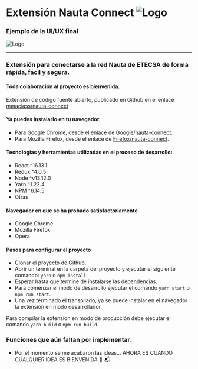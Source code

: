 # Extensión Nauta Connect ![Logo](./src/assets/vector/logo-min.svg "Nauta Connect")

### Ejemplo de la UI/UX final

![Logo](./images/ux.gif "User eXperience")

---

### Extensión para conectarse a la red Nauta de ETECSA de forma rápida, fácil y segura.

#### Toda colaboración al proyecto es bienvenida.

Extensión de código fuente abierto, publicado en Github en el enlace [mmaciass/nauta-connect](https://github.com/mmaciass/nauta-connect)

#### Ya puedes instalarlo en tu navegador.
- Para Google Chrome, desde el enlace de  [Google/nauta-connect](https://chrome.google.com/webstore/detail/nauta-connect/ppopcmgfgajciikdmipmmpffkpccinep).
- Para Mozilla Firefox, desde el enlace de  [Firefox/nauta-connect](https://addons.mozilla.org/es/firefox/addon/nauta-connect/).

#### Tecnologías y herramientas utilizadas en el proceso de desarrollo:

- React ^16.13.1
- Redux ^4.0.5
- Node ^v13.12.0
- Yarn ^1.22.4
- NPM ^6.14.5
- Otras

#### Navegador en que se ha probado satisfactoriamente

- Google Chrome
- Mozilla Firefox
- Opera

#### Pasos para configurar el proyecto

- Clonar el proyecto de Github.
- Abrir un terminal en la carpeta del proyecto y ejecutar el siguiente comando: `yarn` o `npm install`.
- Esperar hasta que termine de instalarse las dependencias.
- Para comenzar el modo de desarrollo ejecutar el comando `yarn start` o `npm run start`.
- Una vez terminado el transpilado, ya se puede instalar en el navegador la extensión en modo desarrollador.

Para compilar la extension en modo de producción debe ejecutar el comando `yarn build` o `npm run build`.

### Funciones que aún faltan por implementar:

- Por el momento se me acabaron las ideas... AHORA ES CUANDO CUALQUIER IDEA ES BIENVENIDA 🎉 📬

